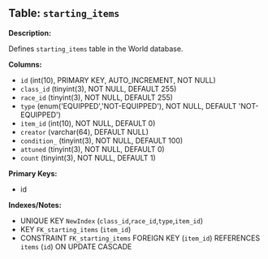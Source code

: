 ## Table: `starting_items`

**Description:**

Defines `starting_items` table in the World database.

**Columns:**
- `id` (int(10), PRIMARY KEY, AUTO_INCREMENT, NOT NULL)
- `class_id` (tinyint(3), NOT NULL, DEFAULT 255)
- `race_id` (tinyint(3), NOT NULL, DEFAULT 255)
- `type` (enum('EQUIPPED','NOT-EQUIPPED'), NOT NULL, DEFAULT 'NOT-EQUIPPED')
- `item_id` (int(10), NOT NULL, DEFAULT 0)
- `creator` (varchar(64), DEFAULT NULL)
- `condition_` (tinyint(3), NOT NULL, DEFAULT 100)
- `attuned` (tinyint(3), NOT NULL, DEFAULT 0)
- `count` (tinyint(3), NOT NULL, DEFAULT 1)

**Primary Keys:**
- id

**Indexes/Notes:**
- UNIQUE KEY `NewIndex` (`class_id`,`race_id`,`type`,`item_id`)
- KEY `FK_starting_items` (`item_id`)
- CONSTRAINT `FK_starting_items` FOREIGN KEY (`item_id`) REFERENCES `items` (`id`) ON UPDATE CASCADE